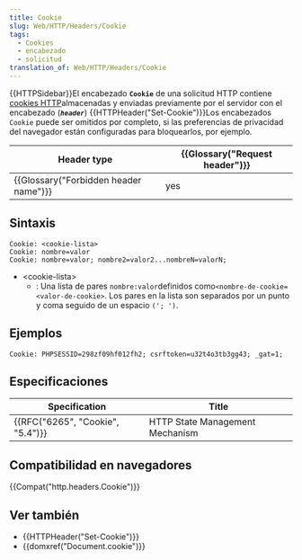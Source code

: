 ```yaml
---
title: Cookie
slug: Web/HTTP/Headers/Cookie
tags:
  - Cookies
  - encabezado
  - solicitud
translation_of: Web/HTTP/Headers/Cookie
---
```

{{HTTPSidebar}}El encabezado **`Cookie`** de una solicitud HTTP contiene [cookies HTTP](/es/docs/Web/HTTP/Cookies)almacenadas y enviadas previamente por el servidor con el encabezado (_**`header`**_) {{HTTPHeader("Set-Cookie")}}Los encabezados `Cookie` puede ser omitidos por completo, si las preferencias de privacidad del navegador están configuradas para bloquearlos, por ejemplo.

| Header type                                      | {{Glossary("Request header")}} |
| ------------------------------------------------ | ---------------------------------------- |
| {{Glossary("Forbidden header name")}} | yes                                      |

## Sintaxis

```
Cookie: <cookie-lista>
Cookie: nombre=valor
Cookie: nombre=valor; nombre2=valor2...nombreN=valorN;
```

- \<cookie-lista>
  - : Una lista de pares `nombre:valor`definidos como`<nombre-de-cookie=<valor-de-cookie>`. Los pares en la lista son separados por un punto y coma seguido de un espacio `('; ')`.

## Ejemplos

```
Cookie: PHPSESSID=298zf09hf012fh2; csrftoken=u32t4o3tb3gg43; _gat=1;
```

## Especificaciones

| Specification                                | Title                           |
| -------------------------------------------- | ------------------------------- |
| {{RFC("6265", "Cookie", "5.4")}} | HTTP State Management Mechanism |

## Compatibilidad en navegadores

{{Compat("http.headers.Cookie")}}

## Ver también

- {{HTTPHeader("Set-Cookie")}}
- {{domxref("Document.cookie")}}
